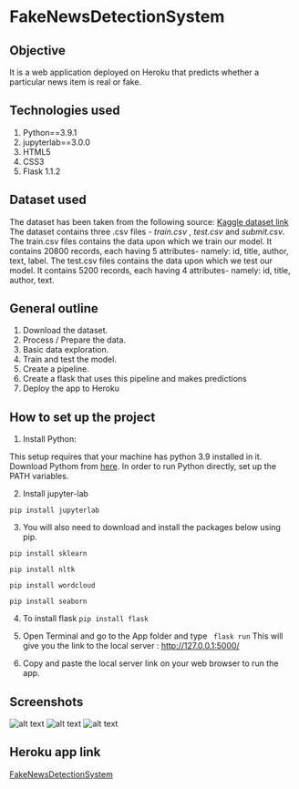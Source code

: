 # FakeNewsDetectionSystem

## Objective 
It is a web application deployed on Heroku that predicts whether a particular news item is real or fake.

## Technologies used
1. Python==3.9.1
2. jupyterlab==3.0.0
3. HTML5
4. CSS3
5. Flask 1.1.2

## Dataset used
The dataset has been taken from the following source:  [Kaggle dataset link](https://www.kaggle.com/c/fake-news/data?select=train.csv)
The dataset contains three .csv files - *train.csv* ,  *test.csv*   and   *submit.csv*.
The train.csv files contains the data upon which we train our model. It contains 20800 records, each having 5 attributes- namely: id, title, author, text, label.
The test.csv files contains the data upon which we test our model. It contains 5200 records, each having 4 attributes- namely: id, title, author, text.

## General outline
1. Download the dataset.
2. Process / Prepare the data.
3. Basic data exploration.
4. Train and test the model.
5. Create a pipeline.
6. Create a flask that uses this pipeline and makes predictions 
7. Deploy the app to Heroku 

## How to set up the project
1. Install Python: 

This setup requires that your machine has python 3.9 installed in it. Download Pythom from [here](https://www.python.org/downloads/).
In order to run Python directly, set up the PATH variables. 

2. Install jupyter-lab

```pip install jupyterlab```

3. You will also need to download and install the packages below using pip.

```pip install sklearn```

```pip install nltk```

```pip install wordcloud```

```pip install seaborn```

4. To install flask 
```pip install flask```

5. Open Terminal and go to the App folder and type 
``` flask run```
This will give you the link to the local server : http://127.0.0.1:5000/

6. Copy and paste the local server link on your web browser to run the app.

## Screenshots

![alt text](https://github.com/arishta/FakeNewsDetectionSystem/blob/main/screeenshots/user_search.PNG)
![alt text](https://github.com/arishta/FakeNewsDetectionSystem/blob/main/screeenshots/output.PNG)
![alt text](https://github.com/arishta/FakeNewsDetectionSystem/blob/main/screeenshots/fake_news.jpeg)



## Heroku app link
[FakeNewsDetectionSystem](https://fakenewsdetector001.herokuapp.com/)


